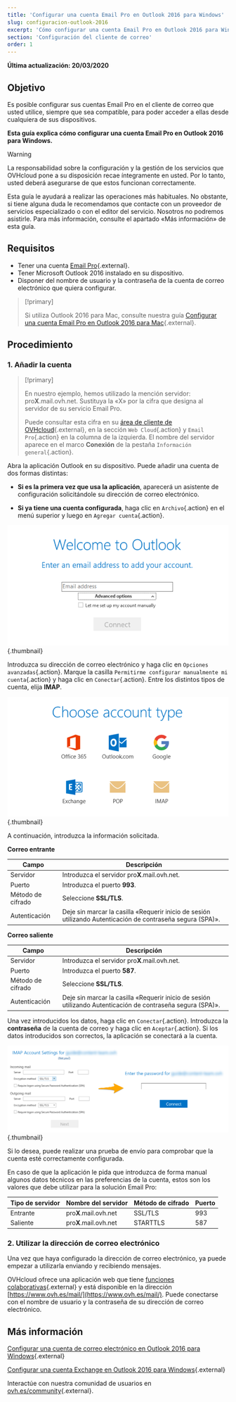 ```yaml
---
title: 'Configurar una cuenta Email Pro en Outlook 2016 para Windows'
slug: configuracion-outlook-2016
excerpt: 'Cómo configurar una cuenta Email Pro en Outlook 2016 para Windows'
section: 'Configuración del cliente de correo'
order: 1
---
```


**Última actualización: 20/03/2020**

## Objetivo

Es posible configurar sus cuentas Email Pro en el cliente de correo que usted utilice, siempre que sea compatible, para poder acceder a ellas desde cualquiera de sus dispositivos.

**Esta guía explica cómo configurar una cuenta Email Pro en Outlook 2016 para Windows.**

> [!warning]
>
> La responsabilidad sobre la configuración y la gestión de los servicios que OVHcloud pone a su disposición recae íntegramente en usted. Por lo tanto, usted deberá asegurarse de que estos funcionan correctamente.
> 
> Esta guía le ayudará a realizar las operaciones más habituales. No obstante, si tiene alguna duda le recomendamos que contacte con un proveedor de servicios especializado o con el editor del servicio. Nosotros no podremos asistirle. Para más información, consulte el apartado «Más información» de esta guía.
> 

## Requisitos

- Tener una cuenta [Email Pro](https://www.ovh.es/emails/email-pro/){.external}.
- Tener Microsoft Outlook 2016 instalado en su dispositivo.
- Disponer del nombre de usuario y la contraseña de la cuenta de correo electrónico que quiera configurar.

> [!primary]
>
> Si utiliza Outlook 2016 para Mac, consulte nuestra guía [Configurar una cuenta Email Pro en Outlook 2016 para Mac](https://docs.ovh.com/es/emails-pro/configuracion-outlook-2016-mac/){.external}.
>

## Procedimiento

### 1. Añadir la cuenta

> [!primary]
>
> En nuestro ejemplo, hemos utilizado la mención servidor: pro**X**.mail.ovh.net. Sustituya la «X» por la cifra que designa al servidor de su servicio Email Pro.
>
> Puede consultar esta cifra en su [área de cliente de OVHcloud](https://www.ovh.com/auth/?action=gotomanager){.external}, en la sección `Web Cloud`{.action} y `Email Pro`{.action} en la columna de la izquierda. El nombre del servidor aparece en el marco **Conexión** de la pestaña `Información general`{.action}.
>

Abra la aplicación Outlook en su dispositivo. Puede añadir una cuenta de dos formas distintas:

- **Si es la primera vez que usa la aplicación**, aparecerá un asistente de configuración solicitándole su dirección de correo electrónico.

- **Si ya tiene una cuenta configurada**, haga clic en `Archivo`{.action} en el menú superior y luego en `Agregar cuenta`{.action}.

![Email Pro](images/configuration-outlook-2016-windows-step1.png){.thumbnail}

Introduzca su dirección de correo electrónico y haga clic en `Opciones avanzadas`{.action}. Marque la casilla `Permitirme configurar manualmente mi cuenta`{.action} y haga clic en `Conectar`{.action}. Entre los distintos tipos de cuenta, elija **IMAP**.

![Email Pro](images/configuration-outlook-2016-windows-step2.png){.thumbnail}

A continuación, introduzca la información solicitada.

**Correo entrante**

|Campo|Descripción|
|---|---|
|Servidor|Introduzca el servidor pro**X**.mail.ovh.net.|
|Puerto|Introduzca el puerto **993**.|
|Método de cifrado|Seleccione **SSL/TLS**.|
|Autenticación|Deje sin marcar la casilla «Requerir inicio de sesión utilizando Autenticación de contraseña segura (SPA)».|

**Correo saliente**

|Campo|Descripción|
|---|---|
|Servidor|Introduzca el servidor pro**X**.mail.ovh.net.|
|Puerto|Introduzca el puerto **587**.|
|Método de cifrado|Seleccione **SSL/TLS**.|
|Autenticación|Deje sin marcar la casilla «Requerir inicio de sesión utilizando Autenticación de contraseña segura (SPA)».|

Una vez introducidos los datos, haga clic en `Conectar`{.action}. Introduzca la **contraseña** de la cuenta de correo y haga clic en `Aceptar`{.action}. Si los datos introducidos son correctos, la aplicación se conectará a la cuenta.

![Email Pro](images/configuration-outlook-2016-windows-step3.png){.thumbnail}

Si lo desea, puede realizar una prueba de envío para comprobar que la cuenta esté correctamente configurada.

En caso de que la aplicación le pida que introduzca de forma manual algunos datos técnicos en las preferencias de la cuenta, estos son los valores que debe utilizar para la solución Email Pro:

|Tipo de servidor|Nombre del servidor|Método de cifrado|Puerto|
|---|---|---|---|
|Entrante|pro**X**.mail.ovh.net|SSL/TLS|993|
|Saliente|pro**X**.mail.ovh.net|STARTTLS|587|

### 2. Utilizar la dirección de correo electrónico

Una vez que haya configurado la dirección de correo electrónico, ya puede empezar a utilizarla enviando y recibiendo mensajes.

OVHcloud ofrece una aplicación web que tiene [funciones colaborativas](https://www.ovh.es/emails/){.external}  y está disponible en la dirección [https://www.ovh.es/mail/](https://www.ovh.es/mail/). Puede conectarse con el nombre de usuario y la contraseña de su dirección de correo electrónico.

## Más información

[Configurar una cuenta de correo electrónico en Outlook 2016 para Windows](https://docs.ovh.com/es/emails/configuracion-outlook-2016/){.external}

[Configurar una cuenta Exchange en Outlook 2016 para Windows](https://docs.ovh.com/es/microsoft-collaborative-solutions/configuracion-outlook-2016/){.external}

Interactúe con nuestra comunidad de usuarios en [ovh.es/community](https://www.ovh.es/community/){.external}.